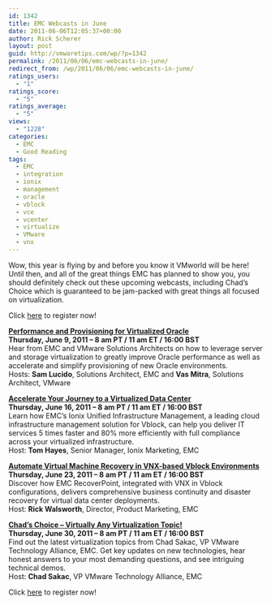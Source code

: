 ```yaml
---
id: 1342
title: EMC Webcasts in June
date: 2011-06-06T12:05:37+00:00
author: Rick Scherer
layout: post
guid: http://vmwaretips.com/wp/?p=1342
permalink: /2011/06/06/emc-webcasts-in-june/
redirect_from: /wp/2011/06/06/emc-webcasts-in-june/
ratings_users:
  - "1"
ratings_score:
  - "5"
ratings_average:
  - "5"
views:
  - "1228"
categories:
  - EMC
  - Good Reading
tags:
  - EMC
  - integration
  - ionix
  - management
  - oracle
  - vblock
  - vce
  - vcenter
  - virtualize
  - VMware
  - vnx
---
```

Wow, this year is flying by and before you know it VMworld will be here! Until then, and all of the great things EMC has planned to show you, you should definitely check out these upcoming webcasts, including Chad&#8217;s Choice which is guaranteed to be jam-packed with great things all focused on virtualization.

Click <a href="http://info.emc.com/mk/get/DBM11251-19479_raf_lp?reg_src=WEB_Blog_VMwareTips" target="_blank">here</a> to register now!

<p class="MsoNormal">
  <strong><span><span><a href="http://info.emc.com/mk/get/DBM11251-19479_raf_lp?reg_src=WEB_Blog_VMwareTips" target="_blank">Performance and Provisioning for Virtualized Oracle<br /> </a></span></span></strong><strong><span>Thursday, June 9, 2011 &#8211; 8 am PT / 11 am ET / 16:00 BST<br /> </span></strong>Hear from EMC and VMware Solutions Architects on how to leverage server and storage virtualization to greatly improve Oracle performance as well as accelerate and simplify provisioning of new Oracle environments.<br /> Hosts: <strong><span>Sam Lucido</span></strong>, Solutions Architect, EMC and <strong><span>Vas Mitra</span></strong>, Solutions Architect, VMware
</p>

<p class="MsoNormal">
  <strong><span><span><a href="http://info.emc.com/mk/get/DBM11251-19479_raf_lp?reg_src=WEB_Blog_VMwareTips" target="_blank">Accelerate Your Journey to a Virtualized Data Center<br /> </a></span></span></strong><strong><span>Thursday, June 16, 2011 &#8211; 8 am PT / 11 am ET / 16:00 BST<br /> </span></strong>Learn how EMC&#8217;s Ionix Unified Infrastructure Management, a leading cloud infrastructure management solution for Vblock, can help you deliver IT services 5 times faster and 80% more efficiently with full compliance across your virtualized infrastructure.<br /> Host: <strong><span>Tom Hayes</span></strong>, Senior Manager, Ionix Marketing, EMC
</p>

<p class="MsoNormal">
  <strong><span><span><a href="http://info.emc.com/mk/get/DBM11251-19479_raf_lp?reg_src=WEB_Blog_VMwareTips" target="_blank">Automate Virtual Machine Recovery in VNX-based Vblock Environments<br /> </a></span></span></strong><strong><span>Thursday, June 23, 2011 &#8211; 8 am PT / 11 am ET / 16:00 BST<br /> </span></strong>Discover how EMC RecoverPoint, integrated with VNX in Vblock configurations, delivers comprehensive business continuity and disaster recovery for virtual data center deployments.<br /> Host: <strong><span>Rick Walsworth</span></strong>, Director, Product Marketing, EMC
</p>

<p class="MsoNormal">
  <strong><span><span><a href="http://info.emc.com/mk/get/DBM11251-19479_raf_lp?reg_src=WEB_Blog_VMwareTips" target="_blank">Chad’s Choice &#8211; Virtually Any Virtualization Topic!<br /> </a></span></span></strong><strong><span>Thursday, June 30, 2011 &#8211; 8 am PT / 11 am ET / 16:00 BST<br /> </span></strong>Find out the latest virtualization topics from Chad Sakac, VP VMware Technology Alliance, EMC. Get key updates on new technologies, hear honest answers to your most demanding questions, and see intriguing technical demos.<br /> Host: <strong><span>Chad Sakac</span></strong>, VP VMware Technology Alliance, EMC
</p>

<p class="MsoNormal">
  Click <a href="http://info.emc.com/mk/get/DBM11251-19479_raf_lp?reg_src=WEB_Blog_VMwareTips" target="_blank">here</a> to register now!
</p>